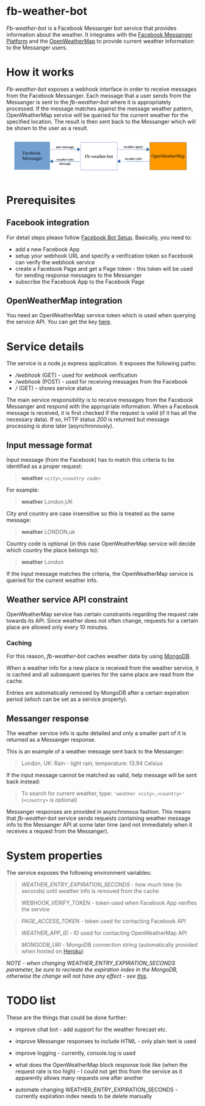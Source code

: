 # fb-weather-bot

*Fb-weather-bot* is a Facebook Messanger bot service that provides information about the weather. It integrates with the [Facebook Messanger Platform] and the [OpenWeatherMap] to provide current weather information to the Messanger users.

# How it works

*Fb-weather-bot* exposes a webhook interface in order to receive messages from the Facebook Messanger. Each message that a user sends from the Messanger is sent to the *fb-weather-bot* where it is appropriately processed. If the message matches against the message weather pattern, OpenWeatherMap service will be queried for the current weather for the specified location. The result is then sent back to the Messanger which will be shown to the user as a result.

![alt text](/docs/Overview.png)

# Prerequisites

## Facebook integration

For detail steps please follow [Facebook Bot Setup]. Basically, you need to:
  - add a new Facebook App 
  - setup your webhook URL and specify a verification token so Facebook can verify the webhook service
  - create a Facebook Page and get a Page token - this token will be used for sending response messages to the Messanger
  - subscribe the Facebook App to the Facebook Page
    
## OpenWeatherMap integration

You need an OpenWeatherMap service token which is used when querying the service API. You can get the key [here](http://openweathermap.org/appid).

# Service details

The service is a node.js express application. It exposes the following paths:
  - */webhook* (GET) - used for webhook verification
  - */webhook* (POST) - used for receiving messages from the Facebook
  - */* (GET) - shows service status

The main service responsibility is to receive messages from the Facebook Messanger and respond with the appropriate information.
When a Facebook message is received, it is first checked if the request is valid (if it has all the necessary data). If so, HTTP status *200* is returned but message processing is done later (asynchronously). 

## Input message format
Input message (from the Facebook) has to match this criteria to be identified as a proper request:
> **weather** *`<city>`*,*`<country code>`*

For example:
> **weather** London,UK

City and country are case insensitive so this is treated as the same message:
> **weather** LONDON,uk

Country code is optional (in this case OpenWeatherMap service will decide which country the place belongs to):
> **weather** London

If the input message matches the criteria, the OpenWeatherMap service is queried for the current weather info. 

## Weather service API constraint

OpenWeatherMap service has certain constraints regarding the request rate towards its API. Since weather does not often change, requests for a certain place are allowed only every 10 minutes. 

### Caching

For this reason, *fb-weather-bot* caches weather data by using [MongoDB]. 

When a weather info for a new place is received from the weather service, it is cached and all subsequent queries for the same place are read from the cache. 

Entries are automatically removed by MongoDB after a certain expiration period (which can be set as a service property).

## Messanger response 

The weather service info is quite detailed and only a smaller part of it is returned as a Messanger response. 


This is an example of a weather message sent back to the Messanger:

> London, UK: Rain - light rain, temperature: 13.94 Celsius

If the input message cannot be matched as valid, help message will be sent back instead:

> To search for current weather, type: `'weather <city>,<country>'` (`<country>` is optional)

Messanger responses are provided in asynchronous fashion. This means that *fb-weather-bot* service sends requests containing weather message info to the Messanger API at some later time (and not immediately when it receives a request from the Messanger). 

# System properties

The service exposes the following environment variables:

> *WEATHER_ENTRY_EXPIRATION_SECONDS* - how much time (in seconds) until weather info is removed from the cache

> WEBHOOK_VERIFY_TOKEN - token used when Facebook App verifies the service

> *PAGE_ACCESS_TOKEN* - token used for contacting Facebook API

> *WEATHER_APP_ID* - ID used for contacting OpenWeatherMap API

> *MONGODB_URI* - MongoDB connection string (automatically provided when hosted on [Heroku])

*NOTE - when changing WEATHER_ENTRY_EXPIRATION_SECONDS parameter, be sure to recreate the expiration index in the MongoDB, otherwise the change will not have any effect - see [this](https://stackoverflow.com/questions/14597241/setting-expiry-time-for-a-collection-in-mongodb-using-mongoose).* 

# TODO list

These are the things that could be done further:

 - improve chat bot - add support for the weather forecast etc.
 - improve Messanger responses to include HTML - only plain text is used
 - improve logging - currently, console.log is used
 - what does the OpenWeatherMap block response look like (when the request rate is too high) - I could not get this from the service as it apparently allows many requests one after another   
 - automate changing WEATHER_ENTRY_EXPIRATION_SECONDS - currently expiration index needs to be delete manually 

   [Facebook Messanger Platform]: <https://developers.facebook.com/docs/messenger-platform>
   [OpenWeatherMap]: <https://openweathermap.org>
   [Facebook Bot Setup]: <https://developers.facebook.com/docs/messenger-platform/guides/setup>
   [MongoDB]: <https://www.mongodb.com/>
   [Heroku]: https://dashboard.heroku.com/
